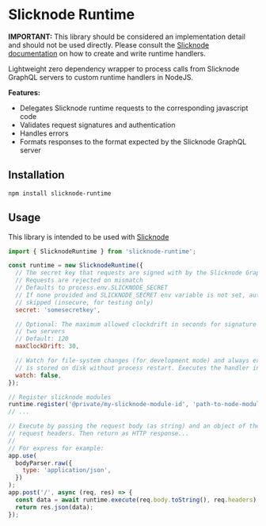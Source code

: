 # Slicknode Runtime

**IMPORTANT:** This library should be considered an implementation detail and should not be used directly. Please consult the [Slicknode documentation](https://slicknode.com/docs/) on how to create and write runtime handlers.

Lightweight zero dependency wrapper to process calls from Slicknode GraphQL servers to custom
runtime handlers in NodeJS.

**Features:**

- Delegates Slicknode runtime requests to the corresponding javascript code
- Validates request signatures and authentication
- Handles errors
- Formats responses to the format expected by the Slicknode GraphQL server

## Installation

    npm install slicknode-runtime

## Usage

This library is intended to be used with [Slicknode]()

```javascript
import { SlicknodeRuntime } from 'slicknode-runtime';

const runtime = new SlicknodeRuntime({
  // The secret key that requests are signed with by the Slicknode GraphQL server
  // Requests are rejected on mismatch
  // Defaults to process.env.SLICKNODE_SECRET
  // If none provided and SLICKNODE_SECRET env variable is not set, authentication is
  // skipped (insecure, for testing only)
  secret: 'somesecretkey',

  // Optional: The maximum allowed clockdrift in seconds for signature timestamps between the
  // two servers
  // Default: 120
  maxClockDrift: 30,

  // Watch for file-system changes (for development mode) and always execute current code that
  // is stored on disk without process restart. Executes the handler in a service worker
  watch: false,
});

// Register slicknode modules
runtime.register('@private/my-slicknode-module-id', 'path-to-node-module');
// ...

// Execute by passing the request body (as string) and an object of the
// request headers. Then return as HTTP response...
//
// For express for example:
app.use(
  bodyParser.raw({
    type: 'application/json',
  })
);
app.post('/', async (req, res) => {
  const data = await runtime.execute(req.body.toString(), req.headers);
  return res.json(data);
});
```

